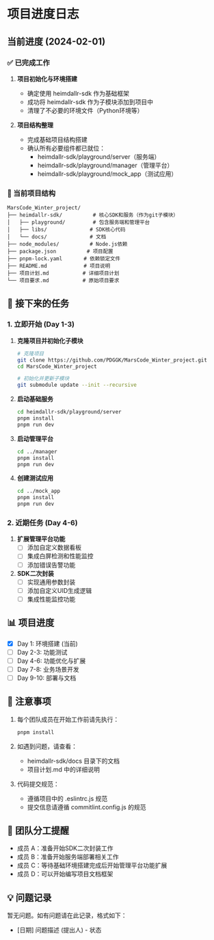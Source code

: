# 项目进度日志

## 当前进度 (2024-02-01)

### ✅ 已完成工作
1. **项目初始化与环境搭建**
   - 确定使用 heimdallr-sdk 作为基础框架
   - 成功将 heimdallr-sdk 作为子模块添加到项目中
   - 清理了不必要的环境文件（Python环境等）

2. **项目结构整理**
   - 完成基础项目结构搭建
   - 确认所有必要组件都已就位：
     - heimdallr-sdk/playground/server（服务端）
     - heimdallr-sdk/playground/manager（管理平台）
     - heimdallr-sdk/playground/mock_app（测试应用）

### 📝 当前项目结构
```
MarsCode_Winter_project/
├── heimdallr-sdk/          # 核心SDK和服务（作为git子模块）
│   ├── playground/         # 包含服务端和管理平台
│   ├── libs/              # SDK核心代码
│   └── docs/              # 文档
├── node_modules/          # Node.js依赖
├── package.json          # 项目配置
├── pnpm-lock.yaml       # 依赖锁定文件
├── README.md            # 项目说明
├── 项目计划.md           # 详细项目计划
└── 项目要求.md           # 原始项目要求
```

## 🎯 接下来的任务

### 1. 立即开始 (Day 1-3)
1. **克隆项目并初始化子模块**
   ```bash
   # 克隆项目
   git clone https://github.com/PDGGK/MarsCode_Winter_project.git
   cd MarsCode_Winter_project
   
   # 初始化并更新子模块
   git submodule update --init --recursive
   ```

2. **启动基础服务**
   ```bash
   cd heimdallr-sdk/playground/server
   pnpm install
   pnpm run dev
   ```

2. **启动管理平台**
   ```bash
   cd ../manager
   pnpm install
   pnpm run dev
   ```

3. **创建测试应用**
   ```bash
   cd ../mock_app
   pnpm install
   pnpm run dev
   ```

### 2. 近期任务 (Day 4-6)
1. **扩展管理平台功能**
   - [ ] 添加自定义数据看板
   - [ ] 集成白屏检测和性能监控
   - [ ] 添加错误告警功能

2. **SDK二次封装**
   - [ ] 实现通用参数封装
   - [ ] 添加自定义UID生成逻辑
   - [ ] 集成性能监控功能

## 📊 项目进度
- [x] Day 1: 环境搭建 (当前)
- [ ] Day 2-3: 功能测试
- [ ] Day 4-6: 功能优化与扩展
- [ ] Day 7-8: 业务场景开发
- [ ] Day 9-10: 部署与文档

## 📝 注意事项
1. 每个团队成员在开始工作前请先执行：
   ```bash
   pnpm install
   ```

2. 如遇到问题，请查看：
   - heimdallr-sdk/docs 目录下的文档
   - 项目计划.md 中的详细说明

3. 代码提交规范：
   - 遵循项目中的 .eslintrc.js 规范
   - 提交信息请遵循 commitlint.config.js 的规范

## 🤝 团队分工提醒
- 成员 A：准备开始SDK二次封装工作
- 成员 B：准备开始服务端部署相关工作
- 成员 C：等待基础环境搭建完成后开始管理平台功能扩展
- 成员 D：可以开始编写项目文档框架

## 💡 问题记录
暂无问题。如有问题请在此记录，格式如下：
- [日期] 问题描述 (提出人) - 状态 